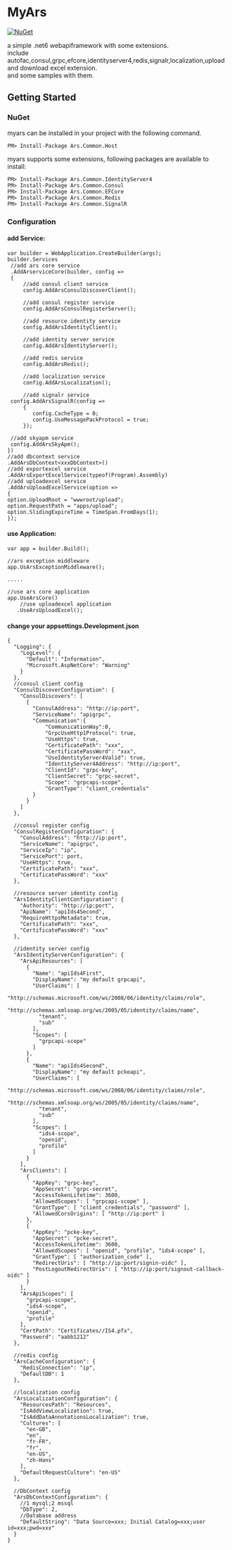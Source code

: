 # MyArs
[![NuGet](https://img.shields.io/nuget/v/Ars.Common.Host.svg)](https://www.nuget.org/packages/Ars.Common.Host/)

a simple .net6 webapiframework with some extensions.\
include autofac,consul,grpc,efcore,identityserver4,redis,signalr,localization,upload and download excel extension. \
and some samples with them.

## Getting Started

### NuGet

myars can be installed in your project with the following command.

```
PM> Install-Package Ars.Common.Host
```

myars supports some extensions, following packages are available to install:

```
PM> Install-Package Ars.Common.IdentityServer4
PM> Install-Package Ars.Common.Consul
PM> Install-Package Ars.Common.EFCore
PM> Install-Package Ars.Common.Redis
PM> Install-Package Ars.Common.SignalR
```

### Configuration
#### add Service:

    var builder = WebApplication.CreateBuilder(args);
    builder.Services
     //add ars core service
     .AddArserviceCore(builder, config =>
     {
         //add consul client service
         config.AddArsConsulDiscoverClient();
	 
         //add consul register service
         config.AddArsConsulRegisterServer();

         //add resource identity service
         config.AddArsIdentityClient();
	 
         //add identity server service
         config.AddArsIdentityServer();

         //add redis service
         config.AddArsRedis();

         //add localization service
         config.AddArsLocalization();

         //add signalr service
	 config.AddArsSignalR(config =>
         {
            config.CacheType = 0;
            config.UseMessagePackProtocol = true;
         });

	 //add skyapm service
	 config.AddArsSkyApm();
    })
    //add dbcontext service
    .AddArsDbContext<xxxDbContext>()
    //add exportexcel service
    .AddArsExportExcelService(typeof(Program).Assembly)
    //add uploadexcel service
    .AddArsUploadExcelService(option =>
    {
	option.UploadRoot = "wwwroot/upload";
	option.RequestPath = "apps/upload";
	option.SlidingExpireTime = TimeSpan.FromDays(1);
    });

#### use Application:

    var app = builder.Build();
    
    //ars exception middleware
    app.UsArsExceptionMiddleware();

	.....

    //use ars core application
    app.UseArsCore() 
        //use uploadexcel application
       .UseArsUploadExcel();

#### change your appsettings.Development.json
 
	{
	  "Logging": {
		"LogLevel": {
		  "Default": "Information",
		  "Microsoft.AspNetCore": "Warning"
		}
	  },
	  //consul client config
	  "ConsulDiscoverConfiguration": {
		"ConsulDiscovers": [
		  {
			"ConsulAddress": "http://ip:port",
			"ServiceName": "apigrpc",
			"Communication":{
			    "CommunicationWay":0,
				"GrpcUseHttp1Protocol": true,
				"UseHttps": true,
				"CertificatePath": "xxx",
				"CertificatePassWord": "xxx",
				"UseIdentityServer4Valid": true,
				"IdentityServer4Address": "http://ip:port",
				"ClientId": "grpc-key",
				"ClientSecret": "grpc-secret",
				"Scope": "grpcapi-scope",
				"GrantType": "client_credentials"
			}
		  }
		]
	  },
	  
	  //consul register config
	  "ConsulRegisterConfiguration": {
		"ConsulAddress": "http://ip:port",
		"ServiceName": "apigrpc",
		"ServiceIp": "ip",
		"ServicePort": port,
		"UseHttps": true,
		"CertificatePath": "xxx",
		"CertificatePassWord": "xxx"
	  },
	  
	  //resource server identity config
	  "ArsIdentityClientConfiguration": {
		"Authority": "http://ip:port",
		"ApiName": "apiIds4Second", 
		"RequireHttpsMetadata": true,
		"CertificatePath": "xxx",
		"CertificatePassWord": "xxx"
	  },
	  
	  //identity server config
	  "ArsIdentityServerConfiguration": {
		"ArsApiResources": [
		  {
			"Name": "apiIds4First",
			"DisplayName": "my default grpcapi",
			"UserClaims": [
			  "http://schemas.microsoft.com/ws/2008/06/identity/claims/role",
			  "http://schemas.xmlsoap.org/ws/2005/05/identity/claims/name",
			  "tenant",
			  "sub"
			],
			"Scopes": [
			  "grpcapi-scope"
			]
		  },
		  {
			"Name": "apiIds4Second",
			"DisplayName": "my default pckeapi",
			"UserClaims": [
			  "http://schemas.microsoft.com/ws/2008/06/identity/claims/role",
			  "http://schemas.xmlsoap.org/ws/2005/05/identity/claims/name",
			  "tenant",
			  "sub"
			],
			"Scopes": [
			  "ids4-scope",
			  "openid",
			  "profile"
			]
		  }
		],
		"ArsClients": [
		  {
			"AppKey": "grpc-key",
			"AppSecret": "grpc-secret",
			"AccessTokenLifetime": 3600,
			"AllowedScopes": [ "grpcapi-scope" ],
			"GrantType": [ "client_credentials", "password" ],
			"AllowedCorsOrigins": [ "http://ip:port" ]
		  },
		  {
			"AppKey": "pcke-key",
			"AppSecret": "pcke-secret",
			"AccessTokenLifetime": 3600,
			"AllowedScopes": [ "openid", "profile", "ids4-scope" ],
			"GrantType": [ "authorization_code" ],
			"RedirectUris": [ "http://ip:port/signin-oidc" ],
			"PostLogoutRedirectUris": [ "http://ip:port/signout-callback-oidc" ]
		  }
		],
		"ArsApiScopes": [
		  "grpcapi-scope",
		  "ids4-scope",
		  "openid",
		  "profile"
		],
		"CertPath": "Certificates//IS4.pfx",
		"Password": "aabb1212"
	  },
	  
	  //redis config
	  "ArsCacheConfiguration": {
		"RedisConnection": "ip",
		"DefaultDB": 1
	  },

	  //localization config
	  "ArsLocalizationConfiguration": {
		"ResourcesPath": "Resources",
		"IsAddViewLocalization": true,
		"IsAddDataAnnotationsLocalization": true,
		"Cultures": [
		  "en-GB",
		  "en",
		  "fr-FR",
		  "fr",
		  "en-US",
		  "zh-Hans"
		],
		"DefaultRequestCulture": "en-US"
	  },
	  
	  //DbContext config
	  "ArsDbContextConfiguration": {
		//1 mysql;2 mssql
		"DbType": 2,
		//Database address
		"DefaultString": "Data Source=xxx; Initial Catalog=xxx;user id=xxx;pwd=xxx"
	  }
	}

